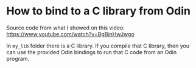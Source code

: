 # How to bind to a C library from Odin

Source code from what I showed on this video: https://www.youtube.com/watch?v=BgBinHwJwgo

In `my_lib` folder there is a C library. If you compile that C library, then you can use the provided Odin bindings to run that C code from an Odin program.
